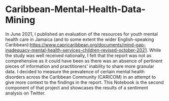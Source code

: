 # Caribbean-Mental-Health-Data-Mining
In June 2021, I published an evaluation of the resources for youth mental health care in Jamaica (and to some extent the wider English-speaking Caribbean):https://www.capricaribbean.org/documents/mind-gap-inadequacy-mental-health-services-children-revised-october-2021. While the study was well received nationally, I felt that the report was not as comprehensive as it could have been as there was an absence of pertinent pieces of information and practitioners' inability to share more granular data. I decided to measure the prevalence of certain mental health disorders across the Caribbean Community (CARICOM) in an attempt to give more context to the findings in the report. This Notebook is the second component of that project and showcases the results of a sentiment analysis on Twitter. 
